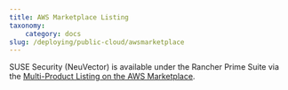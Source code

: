 ```yaml
---
title: AWS Marketplace Listing
taxonomy:
    category: docs
slug: /deploying/public-cloud/awsmarketplace
---
```


SUSE Security (NeuVector) is available under the Rancher Prime Suite via the [Multi-Product Listing on the AWS Marketplace](https://aws.amazon.com/marketplace/pp/prodview-b6es6ar6n4siw?sr=0-3&ref_=beagle&applicationId=AWSMPContessa).
